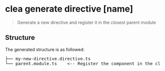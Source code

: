 # clea generate directive [name]

> Generate a new directive and register it in the closest parent module

## Structure

The generated structure is as followed:

<pre>
├── my-new-directive.directive.ts
└── parent.module.ts    <-- Register the component in the closest parent module
</pre>
